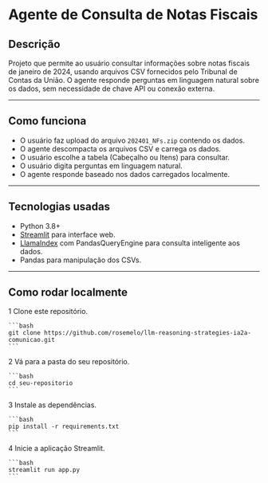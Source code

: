 # Agente de Consulta de Notas Fiscais

## Descrição

Projeto que permite ao usuário consultar informações sobre notas fiscais de janeiro de 2024, usando arquivos CSV fornecidos pelo Tribunal de Contas da União. O agente responde perguntas em linguagem natural sobre os dados, sem necessidade de chave API ou conexão externa.

---

## Como funciona

- O usuário faz upload do arquivo `202401_NFs.zip` contendo os dados.
- O agente descompacta os arquivos CSV e carrega os dados.
- O usuário escolhe a tabela (Cabeçalho ou Itens) para consultar.
- O usuário digita perguntas em linguagem natural.
- O agente responde baseado nos dados carregados localmente.

---

## Tecnologias usadas

- Python 3.8+
- [Streamlit](https://streamlit.io/) para interface web.
- [LlamaIndex](https://www.llamaindex.ai/) com PandasQueryEngine para consulta inteligente aos dados.
- Pandas para manipulação dos CSVs.

---

## Como rodar localmente
 1 Clone este repositório.

    ```bash
    git clone https://github.com/rosemelo/llm-reasoning-strategies-ia2a-comunicao.git    
    ```

2 Vá para a pasta do seu repositório.

    ```bash
    cd seu-repositorio
    ```

3 Instale as dependências.

    ```bash
    pip install -r requirements.txt
    ```

4 Inicie a aplicação Streamlit.

    ```bash
    streamlit run app.py
    ```

